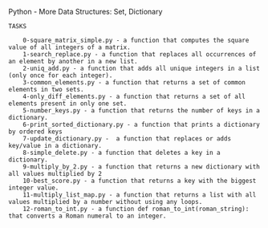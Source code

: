 Python - More Data Structures: Set, Dictionary

	TASKS

		0-square_matrix_simple.py - a function that computes the square value of all integers of a matrix.
		1-search_replace.py - a function that replaces all occurrences of an element by another in a new list.
		2-uniq_add.py - a function that adds all unique integers in a list (only once for each integer).
		3-common_elements.py - a function that returns a set of common elements in two sets.
		4-only_diff_elements.py - a function that returns a set of all elements present in only one set.
		5-number_keys.py - a function that returns the number of keys in a dictionary.
		6-print_sorted_dictionary.py - a function that prints a dictionary by ordered keys
		7-update_dictionary.py -  a function that replaces or adds key/value in a dictionary.
		8-simple_delete.py - a function that deletes a key in a dictionary.
		9-multiply_by_2.py - a function that returns a new dictionary with all values multiplied by 2
		10-best_score.py - a function that returns a key with the biggest integer value.
		11-multiply_list_map.py - a function that returns a list with all values multiplied by a number without using any loops.
		12-roman_to_int.py - a function def roman_to_int(roman_string): that converts a Roman numeral to an integer.
